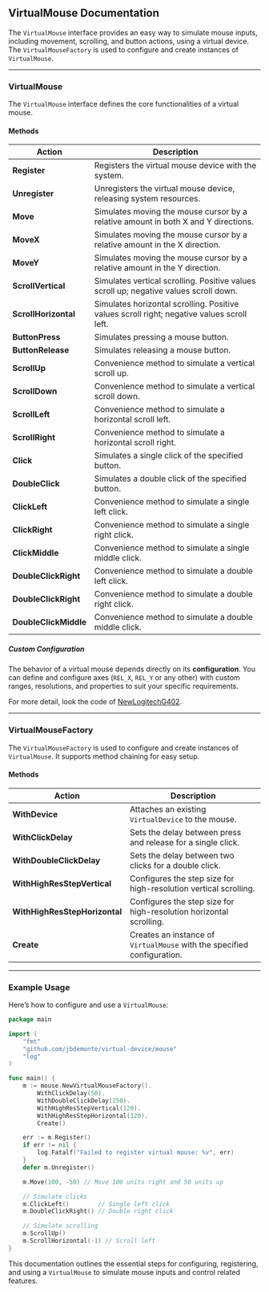 ## VirtualMouse Documentation

The `VirtualMouse` interface provides an easy way to simulate mouse inputs, including movement, scrolling, and button actions, using a virtual device. 
The `VirtualMouseFactory` is used to configure and create instances of `VirtualMouse`.

---

### **VirtualMouse**

The `VirtualMouse` interface defines the core functionalities of a virtual mouse.

#### **Methods**

| **Action**           | **Description**                                                                                   |
|----------------------|---------------------------------------------------------------------------------------------------|
| **Register**         | Registers the virtual mouse device with the system.                                              |
| **Unregister**       | Unregisters the virtual mouse device, releasing system resources.                                |
| **Move**             | Simulates moving the mouse cursor by a relative amount in both X and Y directions.               |
| **MoveX**            | Simulates moving the mouse cursor by a relative amount in the X direction.                       |
| **MoveY**            | Simulates moving the mouse cursor by a relative amount in the Y direction.                       |
| **ScrollVertical**   | Simulates vertical scrolling. Positive values scroll up; negative values scroll down.            |
| **ScrollHorizontal** | Simulates horizontal scrolling. Positive values scroll right; negative values scroll left.       |
| **ButtonPress**      | Simulates pressing a mouse button.                                                               |
| **ButtonRelease**    | Simulates releasing a mouse button.                                                              |
| **ScrollUp**         | Convenience method to simulate a vertical scroll up.                                             |
| **ScrollDown**       | Convenience method to simulate a vertical scroll down.                                           |
| **ScrollLeft**       | Convenience method to simulate a horizontal scroll left.                                         |
| **ScrollRight**      | Convenience method to simulate a horizontal scroll right.                                        |
| **Click**            | Simulates a single click of the specified button.                                                |
| **DoubleClick**      | Simulates a double click of the specified button.                                                |
| **ClickLeft**        | Convenience method to simulate a single left click.                                              |
| **ClickRight**       | Convenience method to simulate a single right click.                                             |
| **ClickMiddle**      | Convenience method to simulate a single middle click.                                            |
| **DoubleClickRight** | Convenience method to simulate a double left click.                                              |
| **DoubleClickRight** | Convenience method to simulate a double right click.                                             |
| **DoubleClickMiddle**| Convenience method to simulate a double middle click.                                            |


##### **Custom Configuration**

The behavior of a virtual mouse depends directly on its **configuration**. You can define and configure axes (`REL_X`, `REL_Y` or any other) with custom ranges, resolutions, and properties to suit your specific requirements.

For more detail, look the code of [NewLogitechG402](../mouse/LogitechG402.go).

---

### **VirtualMouseFactory**

The `VirtualMouseFactory` is used to configure and create instances of `VirtualMouse`. 
It supports method chaining for easy setup.

#### **Methods**

| **Action**                    | **Description**                                                               |
|-------------------------------|-------------------------------------------------------------------------------|
| **WithDevice**                | Attaches an existing `VirtualDevice` to the mouse.                             |
| **WithClickDelay**            | Sets the delay between press and release for a single click.                   |
| **WithDoubleClickDelay**      | Sets the delay between two clicks for a double click.                          |
| **WithHighResStepVertical**   | Configures the step size for high-resolution vertical scrolling.              |
| **WithHighResStepHorizontal** | Configures the step size for high-resolution horizontal scrolling.         |
| **Create**                    | Creates an instance of `VirtualMouse` with the specified configuration.        |


---

### **Example Usage**

Here’s how to configure and use a `VirtualMouse`:

```go
package main

import (
	"fmt"
	"github.com/jbdemonte/virtual-device/mouse"
	"log"
)

func main() {
	m := mouse.NewVirtualMouseFactory().
		WithClickDelay(50).
		WithDoubleClickDelay(250).
		WithHighResStepVertical(120).
		WithHighResStepHorizontal(120).
		Create()

	err := m.Register()
	if err != nil {
		log.Fatalf("Failed to register virtual mouse: %v", err)
	}
	defer m.Unregister()

	m.Move(100, -50) // Move 100 units right and 50 units up

	// Simulate clicks
	m.ClickLeft()        // Single left click
	m.DoubleClickRight() // Double right click

	// Simulate scrolling
	m.ScrollUp()
	m.ScrollHorizontal(-1) // Scroll left
}
```

This documentation outlines the essential steps for configuring, registering, and using a `VirtualMouse` to simulate mouse inputs and control related features.
